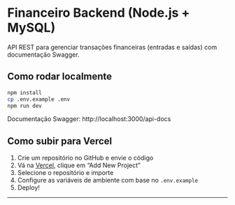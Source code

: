 # Financeiro Backend (Node.js + MySQL)

API REST para gerenciar transações financeiras (entradas e saídas) com documentação Swagger.

## Como rodar localmente

```bash
npm install
cp .env.example .env
npm run dev
```

Documentação Swagger: http://localhost:3000/api-docs

## Como subir para Vercel

1. Crie um repositório no GitHub e envie o código
2. Vá na [Vercel](https://vercel.com), clique em “Add New Project”
3. Selecione o repositório e importe
4. Configure as variáveis de ambiente com base no `.env.example`
5. Deploy!

---
